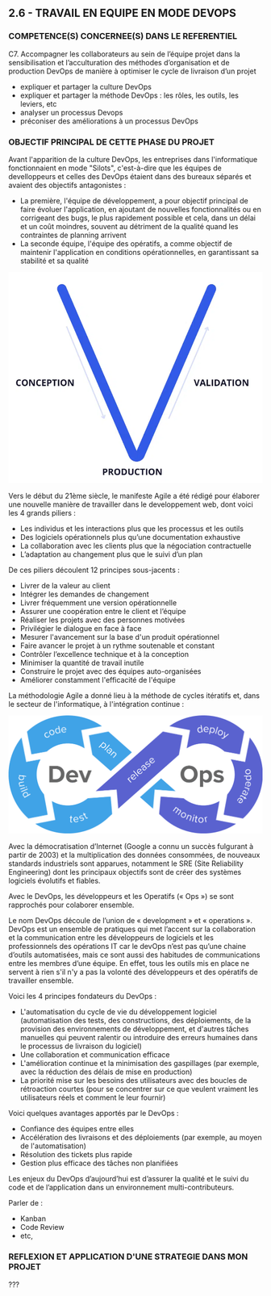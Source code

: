 ## 2.6 - TRAVAIL EN EQUIPE EN MODE DEVOPS

### COMPETENCE(S) CONCERNEE(S) DANS LE REFERENTIEL

C7. Accompagner les collaborateurs au sein de l’équipe projet dans la sensibilisation et l’acculturation des méthodes d’organisation et de production DevOps de manière à optimiser le cycle de livraison d’un projet
- expliquer et partager la culture DevOps
- expliquer et partager la méthode DevOps : les rôles, les outils, les leviers, etc
- analyser un processus Devops
- préconiser des améliorations à un processus DevOps


### OBJECTIF PRINCIPAL DE CETTE PHASE DU PROJET

Avant l'apparition de la culture DevOps, les entreprises dans l'informatique fonctionnaient en mode "Silots", c'est-à-dire que les équipes de develloppeurs et celles des DevOps étaient dans des bureaux séparés et avaient des objectifs antagonistes : 
- La première, l'équipe de développement, a pour objectif principal de faire évoluer l'application, en ajoutant de nouvelles fonctionnalités ou en corrigeant des bugs, le plus rapidement possible et cela, dans un délai et un coût moindres, souvent au détriment de la qualité quand les contraintes de planning arrivent
- La seconde équipe, l'équipe des opératifs, a comme objectif de maintenir l'application en conditions opérationnelles, en garantissant sa stabilité et sa qualité

![Cycle en V](../img/cycle_en_v.png "Cycle en V")

Vers le début du 21ème siècle, le manifeste Agile a été rédigé pour élaborer une nouvelle manière de travailler dans le developpement web, dont voici les 4 grands piliers :
- Les individus et les interactions plus que les processus et les outils
- Des logiciels opérationnels plus qu’une documentation exhaustive
- La collaboration avec les clients plus que la négociation contractuelle
- L’adaptation au changement plus que le suivi d’un plan

De ces piliers découlent 12 principes sous-jacents :
- Livrer de la valeur au client
- Intégrer les demandes de changement
- Livrer fréquemment une version opérationnelle
- Assurer une coopération entre le client et l’équipe
- Réaliser les projets avec des personnes motivées
- Privilégier le dialogue en face à face
- Mesurer l'avancement sur la base d'un produit opérationnel
- Faire avancer le projet à un rythme soutenable et constant
- Contrôler l’excellence technique et à la conception
- Minimiser la quantité de travail inutile
- Construire le projet avec des équipes auto-organisées
- Améliorer constamment l'efficacité de l'équipe

La méthodologie Agile a donné lieu à la méthode de cycles itératifs et, dans le secteur de l'informatique, à l'intégration continue :

![Intégration continue](../img/integration_continue.png "Intégration continue")

Avec la démocratisation d’Internet (Google a connu un succès fulgurant à partir de 2003) et la multiplication des données consommées, de nouveaux standards industriels sont apparues, notamment le SRE (Site Reliability Engineering) dont les principaux objectifs sont de créer des systèmes logiciels évolutifs et fiables.

Avec le DevOps, les développeurs et les Operatifs (« Ops ») se sont rapprochés pour colaborer ensemble.

Le nom DevOps découle de l’union de « development » et « operations ». DevOps est un ensemble de pratiques qui met l’accent sur la collaboration et la communication entre les développeurs de logiciels et les professionnels des opérations IT car le devOps n’est pas qu’une chaine d’outils automatisées, mais ce sont aussi des habitudes de communications entre les membres d’une équipe. En effet, tous les outils mis en place ne servent à rien s'il n'y a pas la volonté des développeurs et des opératifs de travailler ensemble.

Voici les 4 principes fondateurs du DevOps :
- L'automatisation du cycle de vie du développement logiciel (automatisation des tests, des constructions, des déploiements, de la provision des environnements de développement, et d'autres tâches manuelles qui peuvent ralentir ou introduire des erreurs humaines dans le processus de livraison du logiciel)
- Une collaboration et communication efficace
- L'amélioration continue et la minimisation des gaspillages (par exemple, avec la réduction des délais de mise en production)
- La priorité mise sur les besoins des utilisateurs avec des boucles de rétroaction courtes (pour se concentrer sur ce que veulent vraiment les utilisateurs réels et comment le leur fournir)

Voici quelques avantages apportés par le DevOps :
- Confiance des équipes entre elles
- Accélération des livraisons et des déploiements (par exemple, au moyen de l'automatisation)
- Résolution des tickets plus rapide
- Gestion plus efficace des tâches non planifiées

Les enjeux du DevOps d’aujourd’hui est d’assurer la qualité et le suivi du code et de l’application dans un environnement multi-contributeurs.


Parler de :
- Kanban
- Code Review
- etc,

### REFLEXION ET APPLICATION D'UNE STRATEGIE DANS MON PROJET

???